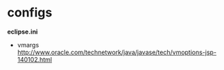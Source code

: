 configs
=======


**eclipse.ini** 
* vmargs
http://www.oracle.com/technetwork/java/javase/tech/vmoptions-jsp-140102.html
